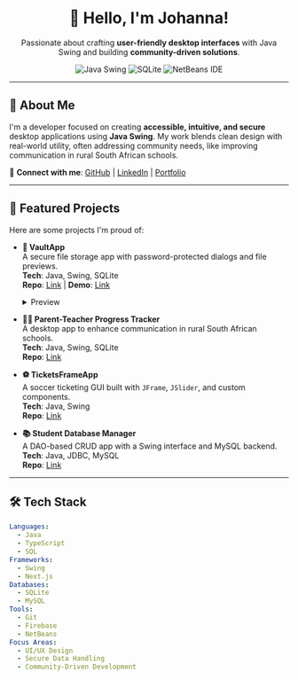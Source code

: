 <div align="center">
  <h1>👋 Hello, I'm Johanna!</h1>
  <p>Passionate about crafting <b>user-friendly desktop interfaces</b> with Java Swing and building <b>community-driven solutions</b>.</p>
  <img src="https://img.shields.io/badge/Java-Swing-blue?logo=java" alt="Java Swing" />
  <img src="https://img.shields.io/badge/SQLite-Embedded%20DB-lightgrey?logo=sqlite" alt="SQLite" />
  <img src="https://img.shields.io/badge/NetBeans-IDE-orange?logo=apache-netbeans-ide" alt="NetBeans IDE" />
</div>

---

## 🌟 About Me
I'm a developer focused on creating **accessible, intuitive, and secure** desktop applications using **Java Swing**. My work blends clean design with real-world utility, often addressing community needs, like improving communication in rural South African schools.

🔗 **Connect with me**: [GitHub](#) | [LinkedIn](#) | [Portfolio](#)

---

## 🚀 Featured Projects
Here are some projects I'm proud of:

- **🔐 VaultApp**  
  A secure file storage app with password-protected dialogs and file previews.  
  **Tech**: Java, Swing, SQLite  
  **Repo**: [Link](#) | **Demo**: [Link](#)  
  <details>
    <summary>Preview</summary>
    <img src="vaultapp-screenshot.png" alt="VaultApp screenshot" width="400"/>
  </details>

- **🧑‍🏫 Parent-Teacher Progress Tracker**  
  A desktop app to enhance communication in rural South African schools.  
  **Tech**: Java, Swing, SQLite  
  **Repo**: [Link](#)  

- **⚽ TicketsFrameApp**  
  A soccer ticketing GUI built with `JFrame`, `JSlider`, and custom components.  
  **Tech**: Java, Swing  
  **Repo**: [Link](#)  

- **📚 Student Database Manager**  
  A DAO-based CRUD app with a Swing interface and MySQL backend.  
  **Tech**: Java, JDBC, MySQL  
  **Repo**: [Link](#)  

---

## 🛠️ Tech Stack
```yaml
Languages:
  - Java
  - TypeScript
  - SQL
Frameworks:
  - Swing
  - Next.js
Databases:
  - SQLite
  - MySQL
Tools:
  - Git
  - Firebase
  - NetBeans
Focus Areas:
  - UI/UX Design
  - Secure Data Handling
  - Community-Driven Development
